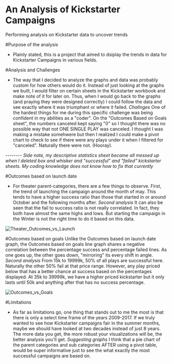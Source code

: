 # An Analysis of Kickstarter Campaigns
Performing analysis on Kickstarter data to uncover trends

#Purpose of the analysis
 - Plainly stated, this is a project that aimed to dsiplay the trends in data for Kickstarter Campaigns in various fields. 

#Analysis and Challenges
 - The way that I decided to analyze the graphs and data was probably custom for how others would do it. Instead of just looking at the graphs we built, I would filter on certain sheets in the Kickstarter workbook and make note of it for later on. Thus, when I would go back to the graphs (and praying they were designed correctly) I could follow the data and see exactly where it was triumphant or where it failed. 
   *Challnges* One of the hardest things for me during this specific challenge was being confident in my abilities as a "coder". On the "Outcomes Based on Goals sheet", the numbers canceled kept saying "0" so I thought there was no possible way that not ONE SINGLE PLAY was canceled. I thought I was making a mistake somehwere but then I realized I could make a pivot chart to check to see if there were any plays under it when I filtered for "canceled". Naturally there were not. (Hooray).

-------- *Side note, my descriptive statistics sheet became all messed up when I deleted box and whisker and "successful" and "failed" kickstarter sheets. My coding knowledge does not know how to fix that currently*


#Outcomes based on launch date
 - For theater parent-categories, there are a few things to observe. First, the trend of launching the campaign around the month of may. This tends to have a higher success ratio than those that started in or around October and the following months after. 
  *Second analysis* 
  It can also be seen that the fail to success ratio is not really correlated. In fact, they both have almost the same highs and lows. But starting the campaign in the Winter is not the right time to do it based on this data.
 
 ![Theater_Outcomes_vs_Launch](https://user-images.githubusercontent.com/107223178/174111133-46b8da44-f00c-4c67-8978-2e28fc4dfbcc.png)




#Outcomes based on goals
Unlike the Outcomes based on launch date graph, the Outcomes based on goals line graph shares a negative correlation between the percentage success and percentage failed lines. As one goes up, the other goes down, "mirroring" its every shift in angle. 
  *Second analysis* 
  From 15k to 19999k, 50% of all plays are successful here. Naturally the other 50% fail at that price range. However, any play priced below that has a better chance at success based on the percentages displayed. At 35k to 39999k, we have a higher priced kickstarter but it only lasts until 50k and anything after that has no success percentage.

![Outcomes_vs_Goals](https://user-images.githubusercontent.com/107223178/174111283-2f4449cc-5d63-4f1d-b615-7ef7424b0ac9.png)


#Limitations
- As far as limitations go, one thing that stands out to me the most is that there is only a select time frame of the years 2009-2017. If we truly wanted to see how Kickstarter campaigns fair in the summer months, maybe we should have looked at two decades instead of just 8 years. The more data you get, the more robust your visualizations will be, the better analysis you'll get. 
  *Suggesting graphs*
  I think that a pie chart of the parent categories and sub categories AFTER using a pivot table, would be super informative just to see the what exactly the most successful campaigns are based on.
